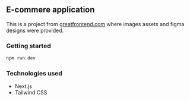 ## E-commere application

This is a project from [greatfrontend.com](greatfrontend.com) where images assets and figma designs were provided.

### Getting started

```bash
npm run dev
```

### Technologies used

- Next.js
- Tailwind CSS
